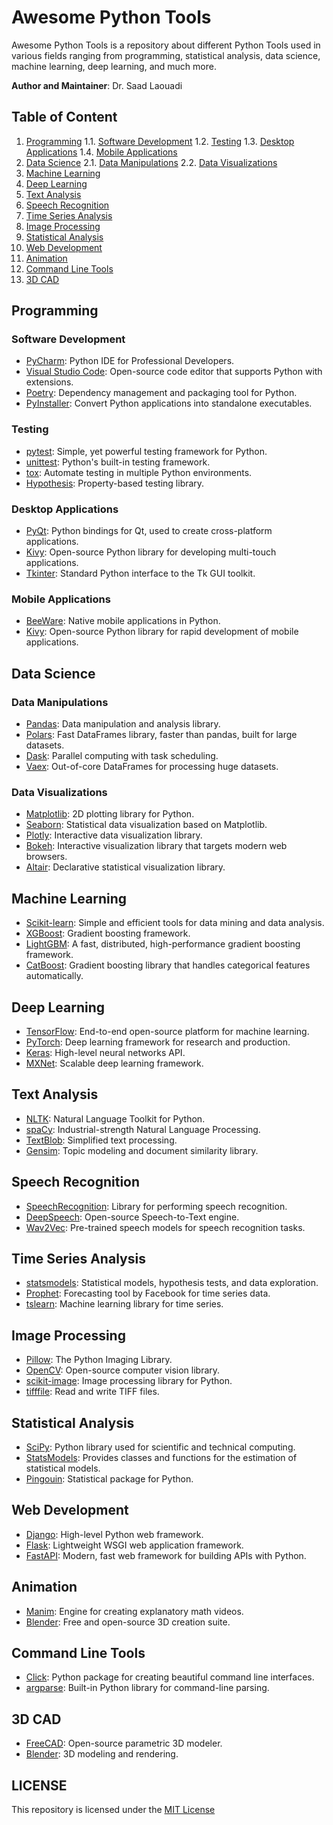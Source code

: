 # Awesome Python Tools

Awesome Python Tools is a repository about different Python Tools used in various fields ranging from programming, statistical analysis, data science, machine learning, deep learning, and much more.

**Author and Maintainer**: Dr. Saad Laouadi

## Table of Content

1. [Programming](#programming)
   1.1. [Software Development](#software-development)
   1.2. [Testing](#testing)
   1.3. [Desktop Applications](#desktop-applications)
   1.4. [Mobile Applications](#mobile-applications)
2. [Data Science](#data-science)
   2.1. [Data Manipulations](#data-manipulations)
   2.2. [Data Visualizations](#data-visualizations)
3. [Machine Learning](#machine-learning)
4. [Deep Learning](#deep-learning)
5. [Text Analysis](#text-analysis)
6. [Speech Recognition](#speech-recognition)
7. [Time Series Analysis](#time-series-analysis)
8. [Image Processing](#image-processing)
9. [Statistical Analysis](#statistical-analysis)
10. [Web Development](#web-development)
11. [Animation](#animation)
12. [Command Line Tools](#command-line-tools)
13. [3D CAD](#3d-cad)

## Programming

### Software Development 

- [PyCharm](https://www.jetbrains.com/pycharm/): Python IDE for Professional Developers.
- [Visual Studio Code](https://code.visualstudio.com/): Open-source code editor that supports Python with extensions.
- [Poetry](https://python-poetry.org/): Dependency management and packaging tool for Python.
- [PyInstaller](https://www.pyinstaller.org/): Convert Python applications into standalone executables.

### Testing

- [pytest](https://pytest.org/): Simple, yet powerful testing framework for Python.
- [unittest](https://docs.python.org/3/library/unittest.html): Python's built-in testing framework.
- [tox](https://tox.readthedocs.io/en/latest/): Automate testing in multiple Python environments.
- [Hypothesis](https://hypothesis.readthedocs.io/en/latest/): Property-based testing library.

### Desktop Applications

- [PyQt](https://riverbankcomputing.com/software/pyqt/intro): Python bindings for Qt, used to create cross-platform applications.
- [Kivy](https://kivy.org/): Open-source Python library for developing multi-touch applications.
- [Tkinter](https://wiki.python.org/moin/TkInter): Standard Python interface to the Tk GUI toolkit.

### Mobile Applications

- [BeeWare](https://beeware.org/): Native mobile applications in Python.
- [Kivy](https://kivy.org/#home): Open-source Python library for rapid development of mobile applications.

## Data Science

### Data Manipulations

- [Pandas](https://pandas.pydata.org/): Data manipulation and analysis library.
- [Polars](https://www.pola.rs/): Fast DataFrames library, faster than pandas, built for large datasets.
- [Dask](https://dask.org/): Parallel computing with task scheduling.
- [Vaex](https://vaex.io/): Out-of-core DataFrames for processing huge datasets.

### Data Visualizations

- [Matplotlib](https://matplotlib.org/): 2D plotting library for Python.
- [Seaborn](https://seaborn.pydata.org/): Statistical data visualization based on Matplotlib.
- [Plotly](https://plotly.com/python/): Interactive data visualization library.
- [Bokeh](https://bokeh.org/): Interactive visualization library that targets modern web browsers.
- [Altair](https://altair-viz.github.io/): Declarative statistical visualization library.

## Machine Learning

- [Scikit-learn](https://scikit-learn.org/): Simple and efficient tools for data mining and data analysis.
- [XGBoost](https://xgboost.readthedocs.io/en/latest/): Gradient boosting framework.
- [LightGBM](https://lightgbm.readthedocs.io/): A fast, distributed, high-performance gradient boosting framework.
- [CatBoost](https://catboost.ai/): Gradient boosting library that handles categorical features automatically.

## Deep Learning

- [TensorFlow](https://www.tensorflow.org/): End-to-end open-source platform for machine learning.
- [PyTorch](https://pytorch.org/): Deep learning framework for research and production.
- [Keras](https://keras.io/): High-level neural networks API.
- [MXNet](https://mxnet.apache.org/): Scalable deep learning framework.

## Text Analysis

- [NLTK](https://www.nltk.org/): Natural Language Toolkit for Python.
- [spaCy](https://spacy.io/): Industrial-strength Natural Language Processing.
- [TextBlob](https://textblob.readthedocs.io/en/dev/): Simplified text processing.
- [Gensim](https://radimrehurek.com/gensim/): Topic modeling and document similarity library.

## Speech Recognition

- [SpeechRecognition](https://pypi.org/project/SpeechRecognition/): Library for performing speech recognition.
- [DeepSpeech](https://github.com/mozilla/DeepSpeech): Open-source Speech-to-Text engine.
- [Wav2Vec](https://github.com/pytorch/fairseq/tree/main/examples/wav2vec): Pre-trained speech models for speech recognition tasks.

## Time Series Analysis

- [statsmodels](https://www.statsmodels.org/): Statistical models, hypothesis tests, and data exploration.
- [Prophet](https://facebook.github.io/prophet/): Forecasting tool by Facebook for time series data.
- [tslearn](https://tslearn.readthedocs.io/en/stable/): Machine learning library for time series.

## Image Processing

- [Pillow](https://python-pillow.org/): The Python Imaging Library.
- [OpenCV](https://opencv.org/): Open-source computer vision library.
- [scikit-image](https://scikit-image.org/): Image processing library for Python.
- [tifffile](https://pypi.org/project/tifffile/): Read and write TIFF files.

## Statistical Analysis

- [SciPy](https://scipy.org/): Python library used for scientific and technical computing.
- [StatsModels](https://www.statsmodels.org/): Provides classes and functions for the estimation of statistical models.
- [Pingouin](https://pingouin-stats.org/): Statistical package for Python.

## Web Development

- [Django](https://www.djangoproject.com/): High-level Python web framework.
- [Flask](https://flask.palletsprojects.com/): Lightweight WSGI web application framework.
- [FastAPI](https://fastapi.tiangolo.com/): Modern, fast web framework for building APIs with Python.

## Animation

- [Manim](https://www.manim.community/): Engine for creating explanatory math videos.
- [Blender](https://www.blender.org/): Free and open-source 3D creation suite.

## Command Line Tools

- [Click](https://click.palletsprojects.com/): Python package for creating beautiful command line interfaces.
- [argparse](https://docs.python.org/3/library/argparse.html): Built-in Python library for command-line parsing.

## 3D CAD

- [FreeCAD](https://www.freecadweb.org/): Open-source parametric 3D modeler.
- [Blender](https://www.blender.org/): 3D modeling and rendering.

## LICENSE

This repository is licensed under the [MIT License](./LICENSE)



